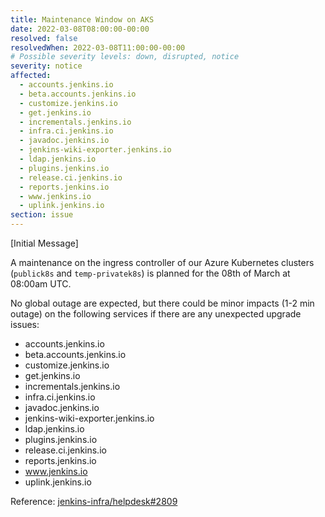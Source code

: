 ```yaml
---
title: Maintenance Window on AKS
date: 2022-03-08T08:00:00-00:00
resolved: false
resolvedWhen: 2022-03-08T11:00:00-00:00
# Possible severity levels: down, disrupted, notice
severity: notice
affected:
  - accounts.jenkins.io
  - beta.accounts.jenkins.io
  - customize.jenkins.io
  - get.jenkins.io
  - incrementals.jenkins.io
  - infra.ci.jenkins.io
  - javadoc.jenkins.io
  - jenkins-wiki-exporter.jenkins.io
  - ldap.jenkins.io
  - plugins.jenkins.io
  - release.ci.jenkins.io
  - reports.jenkins.io
  - www.jenkins.io
  - uplink.jenkins.io
section: issue
---
```


[Initial Message]

A maintenance on the ingress controller of our Azure Kubernetes clusters (`publick8s` and `temp-privatek8s`) is planned for the 08th of March at 08:00am UTC.

No global outage are expected, but there could be minor impacts (1-2 min outage) on the following services if there are any unexpected upgrade issues:

- accounts.jenkins.io
- beta.accounts.jenkins.io
- customize.jenkins.io
- get.jenkins.io
- incrementals.jenkins.io
- infra.ci.jenkins.io
- javadoc.jenkins.io
- jenkins-wiki-exporter.jenkins.io
- ldap.jenkins.io
- plugins.jenkins.io
- release.ci.jenkins.io
- reports.jenkins.io
- www.jenkins.io
- uplink.jenkins.io

Reference: [jenkins-infra/helpdesk#2809](https://github.com/jenkins-infra/helpdesk/issues/2809)
